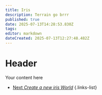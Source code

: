 ```yaml
---
title: Iris
description: Terrain go brrr
published: true
date: 2025-07-13T14:28:53.830Z
tags: 
editor: markdown
dateCreated: 2025-07-13T12:27:48.482Z
---
```


# Header
Your content here



- [Next *Create a new iris World*](/doc/iris/create-world)
{.links-list}
